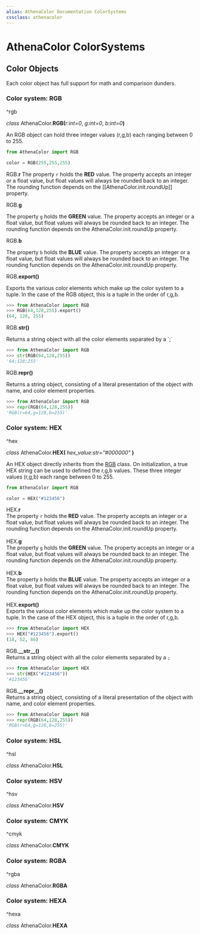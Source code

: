 ```yaml
---
alias: AthenaColor Documentation ColorSystems
cssclass: athenacolor
---
```

# AthenaColor ColorSystems
 ## Color Objects
 Each color object has full support for math and comparison dunders.
 ### Color system: RGB 
 ^rgb
 
 *class* AthenaColor.**RGB(**<var>r:int=0</var>, <var>g:int=0</var>, <var>b:int=0</var>**)**
 <p class="inset"/>An RGB object can hold three integer values (r,g,b) each ranging between 0 to 255.

```python
from AthenaColor import RGB

color = RGB(255,255,255)
```

<span class="inset2"/>RGB.**r**
The property `r` holds the **RED** value. The property accepts an integer or a float value, but float values will always be rounded back to an integer. The rounding function depends on the [[AthenaColor.init.roundUp]] property.

<span class="inset"/>RGB.**g**
<p class="inset2"/>The property <code>g</code> holds the <b>GREEN</b> value. The property accepts an integer or a float value, but float values will always be rounded back to an integer. The rounding function depends on the AthenaColor.init.roundUp property.

<span class="inset"/>RGB.**b**
<p class="inset2"/>The property <code>b</code> holds the <b>BLUE</b> value. The property accepts an integer or a float value, but float values will always be rounded back to an integer. The rounding function depends on the AthenaColor.init.roundUp property.

<span class="inset"/>RGB.**export()**
<p class="inset2"/>Exports the various color elements which make up the color system to a tuple. In the case of the RGB object, this is a tuple in the order of r,g,b.

```python
>>> from AthenaColor import RGB
>>> RGB(64,128,255).export()
(64, 128, 255)
```

<span class="inset"/>RGB.**__str__()**
<p class="inset2"/>Returns a string object with all the color elements separated by a `;`

```python
>>> from AthenaColor import RGB
>>> str(RGB(64,128,255))
'64;128;255'
```

<span class="inset"/>RGB.**____repr____()**
<p class="inset2"/>Returns a string object, consisting of a literal presentation of the object with name, and color element properties.

```python
>>> from AthenaColor import RGB
>>> repr(RGB(64,128,255))
'RGB(r=64,g=128,b=255)'
```

 ### Color system: HEX 
 ^hex
 
*class* AthenaColor.**HEX(** *hex_value:str="#000000"* **)**
 <div class="inset">
	An HEX object directly inherits from the <a href="#^rgb"  class="internal-link" >RGB</a> class. On initialization, a true HEX string can be used to defined the r,g,b values. These three integer values (r,g,b) each range between 0 to 255.
</div>

```python
from AthenaColor import RGB

color = HEX("#123456")
```

<div class="inset">
	HEX.<b>r</b>
	<div class="inset">
		The property <code>r</code> holds the <b>RED</b> value. The property accepts an integer or a float value, but float values will always be rounded back to an integer. The rounding function depends on the AthenaColor.init.roundUp property.
	</div>
	<br>
</div>

<div class="inset">
	HEX.<b>g</b>
	<div class="inset">
		The property <code>g</code> holds the <b>GREEN</b> value. The property accepts an integer or a float value, but float values will always be rounded back to an integer. The rounding function depends on the AthenaColor.init.roundUp property.
	</div>
	<br>
</div>

<div class="inset">
	HEX.<b>b</b>
	<div class="inset">
		The property <code>b</code> holds the <b>BLUE</b> value. The property accepts an integer or a float value, but float values will always be rounded back to an integer. The rounding function depends on the AthenaColor.init.roundUp property.
	</div>
	<br>
</div>

<div class="inset">
	HEX.<b>export()</b>
	<div class="inset">
		Exports the various color elements which make up the color system to a tuple. In the case of the HEX object, this is a tuple in the order of r,g,b.
	</div>
</div>

```python
>>> from AthenaColor import HEX
>>> HEX("#123456").export()
(18, 52, 86)
```

<div class="inset">
	RGB.<b>__str__()</b>
	<div class="inset">
		Returns a string object with all the color elements separated by a <code>;</code>
	</div>
</div>

```python
>>> from AthenaColor import HEX
>>> str(HEX("#123456"))
'#123456'
```

<div class="inset">
	RGB.<b>__repr__()</b>
	<div class="inset">
		Returns a string object, consisting of a literal presentation of the object with name, and color element properties.
	</div>
</div>

```python
>>> from AthenaColor import RGB
>>> repr(RGB(64,128,255))
'RGB(r=64,g=128,b=255)'
```


 ### Color system: HSL 
 ^hsl
 
*class* AthenaColor.**HSL**
<div class="inset">

</div>

 ### Color system: HSV 
 ^hsv
 
*class* AthenaColor.**HSV**
<div class="inset">

</div>

 ### Color system: CMYK 
 ^cmyk
 
*class* AthenaColor.**CMYK**
<div class="inset">

</div>

 ### Color system: RGBA 
 ^rgba
 
*class* AthenaColor.**RGBA**
<div class="inset">

</div>

 ### Color system: HEXA 
 ^hexa
 
*class* AthenaColor.**HEXA** 
<div class="inset">

</div>
